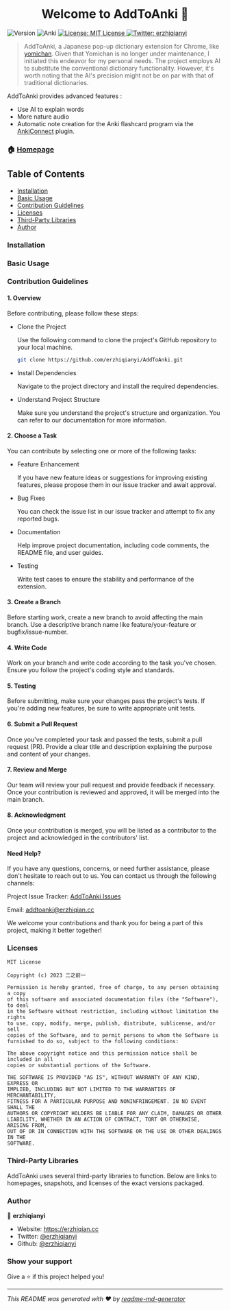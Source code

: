 <h1 align="center">Welcome to AddToAnki 👋</h1>
<p>
  <img alt="Version" src="https://img.shields.io/badge/version-0.0.1-blue.svg?cacheSeconds=2592000" />
  <img alt="Anki" src="https://img.shields.io/badge/anki-helper-blue" />
 
  <a href="#" target="_blank">
    <img alt="License: MIT License" src="https://img.shields.io/badge/License-MIT License-yellow.svg" />
  </a>
  <a href="https://twitter.com/erzhiqianyi" target="_blank">
    <img alt="Twitter: erzhiqianyi" src="https://img.shields.io/twitter/follow/erzhiqianyi.svg?style=social" />
  </a>
</p>

> AddToAnki, a Japanese pop-up dictionary extension for Chrome, like [yomichan](https://github.com/FooSoft/yomichan).
> Given that Yomichan is no longer under maintenance, I initiated this endeavor for my personal needs. 
> The project employs AI to substitute the conventional dictionary functionality. 
> However, it's worth noting that the AI's precision might not be on par with that of traditional dictionaries.

AddToAnki provides advanced features :
- Use AI to explain words 
- More nature audio  
- Automatic note creation for the Anki flashcard program via the [AnkiConnect](https://foosoft.net/projects/anki-connect/) plugin.

### 🏠 [Homepage](ankichan.erzhiqian.cc)
## Table of Contents
- [Installation](#Installation)
- [Basic Usage](#basic-usage)
- [Contribution Guidelines](#Contribution-Guidelines)
- [Licenses](#licenses)
- [Third-Party Libraries](#third-party-libraries)
- [Author](#Author)
### Installation
### Basic Usage
### Contribution Guidelines
#### 1. Overview
Before contributing, please follow these steps:
- Clone the Project
  
    Use the following command to clone the project's GitHub repository to your local machine. 
    ```bash
    git clone https://github.com/erzhiqianyi/AddToAnki.git 
    ```
- Install Dependencies
  
   Navigate to the project directory and install the required dependencies. 

- Understand Project Structure 

  Make sure you understand the project's structure and organization. You can refer to our documentation for more information.


#### 2. Choose a Task 
You can contribute by selecting one or more of the following tasks:

- Feature Enhancement
  
  If you have new feature ideas or suggestions for improving existing features, please propose them in our issue tracker and await approval.

- Bug Fixes 
  
  You can check the issue list in our issue tracker and attempt to fix any reported bugs.

- Documentation
  
  Help improve project documentation, including code comments, the README file, and user guides.

- Testing
  
  Write test cases to ensure the stability and performance of the extension.

#### 3. Create a Branch
Before starting work, create a new branch to avoid affecting the main branch. Use a descriptive branch name like feature/your-feature or bugfix/issue-number.

#### 4. Write Code
Work on your branch and write code according to the task you've chosen. Ensure you follow the project's coding style and standards.

#### 5. Testing
Before submitting, make sure your changes pass the project's tests. If you're adding new features, be sure to write appropriate unit tests.

#### 6. Submit a Pull Request
Once you've completed your task and passed the tests, submit a pull request (PR). Provide a clear title and description explaining the purpose and content of your changes.

#### 7. Review and Merge
Our team will review your pull request and provide feedback if necessary. Once your contribution is reviewed and approved, it will be merged into the main branch.

#### 8. Acknowledgment
Once your contribution is merged, you will be listed as a contributor to the project and acknowledged in the contributors' list.

#### Need Help?
If you have any questions, concerns, or need further assistance, please don't hesitate to reach out to us. You can contact us through the following channels:

Project Issue Tracker: [AddToAnki Issues](https://github.com/erzhiqianyi/AddToAnki/issues)

Email: addtoanki@erzhiqian.cc

We welcome your contributions and thank you for being a part of this project, making it better together!

### Licenses
```
MIT License

Copyright (c) 2023 二之前一

Permission is hereby granted, free of charge, to any person obtaining a copy
of this software and associated documentation files (the "Software"), to deal
in the Software without restriction, including without limitation the rights
to use, copy, modify, merge, publish, distribute, sublicense, and/or sell
copies of the Software, and to permit persons to whom the Software is
furnished to do so, subject to the following conditions:

The above copyright notice and this permission notice shall be included in all
copies or substantial portions of the Software.

THE SOFTWARE IS PROVIDED "AS IS", WITHOUT WARRANTY OF ANY KIND, EXPRESS OR
IMPLIED, INCLUDING BUT NOT LIMITED TO THE WARRANTIES OF MERCHANTABILITY,
FITNESS FOR A PARTICULAR PURPOSE AND NONINFRINGEMENT. IN NO EVENT SHALL THE
AUTHORS OR COPYRIGHT HOLDERS BE LIABLE FOR ANY CLAIM, DAMAGES OR OTHER
LIABILITY, WHETHER IN AN ACTION OF CONTRACT, TORT OR OTHERWISE, ARISING FROM,
OUT OF OR IN CONNECTION WITH THE SOFTWARE OR THE USE OR OTHER DEALINGS IN THE
SOFTWARE.

```

### Third-Party Libraries
AddToAnki uses several third-party libraries to function. Below are links to homepages, snapshots, and licenses of the exact
versions packaged.

### Author

👤 **erzhiqianyi**

* Website: https://erzhiqian.cc
* Twitter: [@erzhiqianyi](https://twitter.com/erzhiqianyi)
* Github: [@erzhiqianyi](https://github.com/erzhiqianyi)

### Show your support

Give a ⭐️ if this project helped you!

***
_This README was generated with ❤️ by [readme-md-generator](https://github.com/kefranabg/readme-md-generator)_
